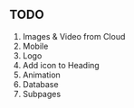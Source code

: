 ## TODO

1. Images & Video from Cloud
2. Mobile
3. Logo
4. Add icon to Heading
5. Animation
6. Database
7. Subpages

